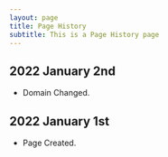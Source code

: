 ```yaml
---
layout: page
title: Page History
subtitle: This is a Page History page
---
```


## 2022 January 2nd

* Domain Changed.

## 2022 January 1st

* Page Created.
